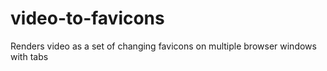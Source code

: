 # video-to-favicons
Renders video as a set of changing favicons on multiple browser windows with tabs
